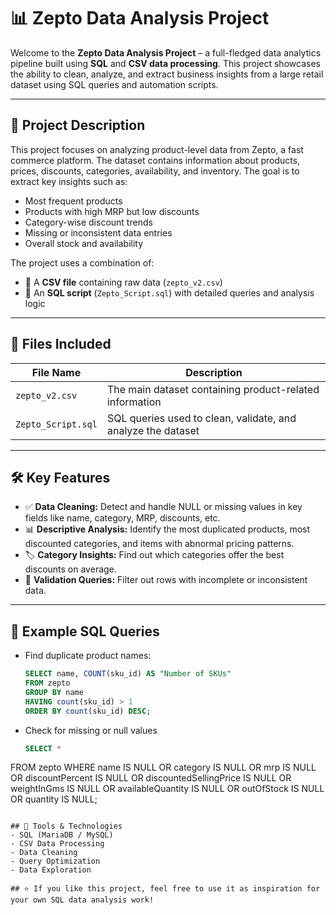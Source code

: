 # 📊 Zepto Data Analysis Project

Welcome to the **Zepto Data Analysis Project** – a full-fledged data analytics pipeline built using **SQL** and **CSV data processing**. This project showcases the ability to clean, analyze, and extract business insights from a large retail dataset using SQL queries and automation scripts.

---

## 🧠 Project Description

This project focuses on analyzing product-level data from Zepto, a fast commerce platform. The dataset contains information about products, prices, discounts, categories, availability, and inventory. The goal is to extract key insights such as:

- Most frequent products
- Products with high MRP but low discounts
- Category-wise discount trends
- Missing or inconsistent data entries
- Overall stock and availability

The project uses a combination of:

- 📄 A **CSV file** containing raw data (`zepto_v2.csv`)
- 🧮 An **SQL script** (`Zepto_Script.sql`) with detailed queries and analysis logic

---

## 📁 Files Included

| File Name | Description |
|-----------|-------------|
| `zepto_v2.csv` | The main dataset containing product-related information |
| `Zepto_Script.sql` | SQL queries used to clean, validate, and analyze the dataset |

---

## 🛠️ Key Features

- ✅ **Data Cleaning:** Detect and handle NULL or missing values in key fields like name, category, MRP, discounts, etc.
- 📊 **Descriptive Analysis:** Identify the most duplicated products, most discounted categories, and items with abnormal pricing patterns.
- 🏷️ **Category Insights:** Find out which categories offer the best discounts on average.
- 🚫 **Validation Queries:** Filter out rows with incomplete or inconsistent data.

---

## 🧾 Example SQL Queries

- Find duplicate product names:
  ```sql
  SELECT name, COUNT(sku_id) AS "Number of SKUs"
  FROM zepto
  GROUP BY name
  HAVING count(sku_id) > 1
  ORDER BY count(sku_id) DESC;
  ```
  
- Check for missing or null values
  ```sql
  SELECT *
FROM zepto
WHERE name IS NULL OR category IS NULL OR mrp IS NULL
   OR discountPercent IS NULL OR discountedSellingPrice IS NULL
   OR weightInGms IS NULL OR availableQuantity IS NULL
   OR outOfStock IS NULL OR quantity IS NULL;
  ```
  
## 📌 Tools & Technologies
 - SQL (MariaDB / MySQL)
 - CSV Data Processing
 - Data Cleaning
 - Query Optimization
 - Data Exploration
 
## ⭐ If you like this project, feel free to use it as inspiration for your own SQL data analysis work!


